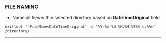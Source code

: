 ### FILE NAMING
- Name all files within selected directory based on **DateTimeOriginal** field
```
exiftool '-FileName<DateTimeOriginal' -d "%Y-%m-%d %H.%M.%S%%-c.%%e" /directory/
```
***
